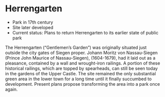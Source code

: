 # Herrengarten

* Park in 17th century
* Site later developed
* Current status: Plans to return Herrengarten to its earlier state of public park

The Herrengarten (“Gentlemen’s Garden”) was originally situated just outside the city gates of Siegen proper. Johann Moritz von Nassau-Siegen (Prince John Maurice of Nassau-Siegen), (1604-1679), had it laid out as a pleasance, contained by a wall and wrought-iron railings. A portion of these historical railings, which are topped by spearheads, can still be seen today in the gardens of the Upper Castle. The site remained the only substantial green area in the lower town for a long time until it finally succumbed to development. Present plans propose transforming the area into a park once again.
